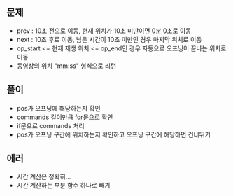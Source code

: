 ## 문제
- prev : 10초 전으로 이동, 현재 위치가 10초 미만이면 0분 0초로 이동
- next : 10초 후로 이동, 남은 시간이 10초 미만인 경우 마지막 위치로 이동
- op_start <= 현재 재생 위치 <= op_end인 경우 자동으로 오프닝이 끝나는 위치로 이동
- 동영상의 위치 "mm:ss" 형식으로 리턴

## 풀이
- pos가 오프닝에 해당하는지 확인
- commands 길이만큼 for문으로 확인 
- if문으로 commands 처리
- pos가 오프닝 구간에 위치하는지 확인하고 오프닝 구간에 해당하면 건너뛰기

## 에러
- 시간 계산은 정확히...
- 시간 계산하는 부분 함수 하나로 빼기

